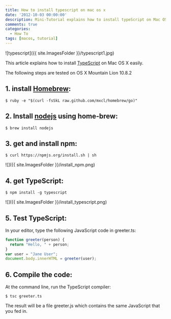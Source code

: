 ```yaml
---
title: How to install typescript on mac os x
date: '2012-10-03 00:00:00'
description: Mini-Tutorial explains how to install typeScript on Mac OS X easily
comments: true
categories:
  - How To
tags: [macos, tutorial]
---
```



![typescript]({{ site.ImagesFolder }}/typescript1.jpg)


This article explains how to install [TypeScript][2] on Mac OS X easily.

The following steps are tested on OS X Mountain Lion 10.8.2

## 1. install [Homebrew][3]:

```shell
$ ruby -e "$(curl -fsSkL raw.github.com/mxcl/homebrew/go)"
```

## 2. Install [nodejs][4] using home-brew:

```shell
$ brew install nodejs
```

## 3. get and install npm:

```shell
$ curl https://npmjs.org/install.sh | sh
```

![]({{ site.ImagesFolder }}/install_npm.png)

## 4. get TypeScript:

```shell
$ npm install -g typescript
```

![]({{ site.ImagesFolder }}/install_typescript.png)

## 5. Test TypeScript:

In your editor, type the following JavaScript code in greeter.ts:

```typescript
function greeter(person) {
  return "Hello, " + person;
}
var user = "Jane User";
document.body.innerHTML = greeter(user);
```


## 6. Compile the code:

At the command line, run the TypeScript compiler:

```shell
$ tsc greeter.ts
```

The result will be a file greeter.js which contains the same JavaScript that you fed in.

 [1]: http://cyounes.com/new/how-to-install-typescript-on-mac-os-x
 [2]: http://www.typescriptlang.org/ "TypeScript"
 [3]: http://mxcl.github.com/homebrew/
 [4]: http://nodejs.org

